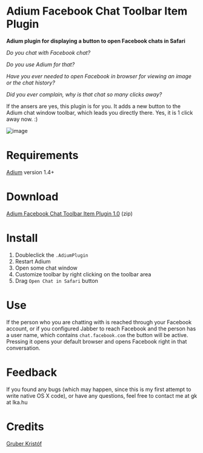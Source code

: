 Adium Facebook Chat Toolbar Item Plugin
==========================

**Adium plugin for displaying a button to open Facebook chats in Safari**

_Do you chat with Facebook chat?_

_Do you use Adium for that?_

_Have you ever needed to open Facebook in browser for viewing an image or the chat history?_

_Did you ever complain, why is that chat so many clicks away?_

If the ansers are yes, this plugin is for you. It adds a new button to the Adium chat window toolbar, which leads you directly there. Yes, it is 1 click away now. :)

![image](http://gk.lka.hu/public/facebook-chat-link.png)

# Requirements

[Adium](http://adium.im) version 1.4+

# Download

[Adium Facebook Chat Toolbar Item Plugin 1.0](https://github.com/gklka/adium-facebook-chat-button/raw/master/facebook-chat-link-1.0.zip) (zip)

# Install

1. Doubleclick the `.AdiumPlugin`
2. Restart Adium
3. Open some chat window
4. Customize toolbar by right clicking on the toolbar area
5. Drag `Open Chat in Safari` button

# Use

If the person who you are chatting with is reached through your Facebook account, or if you configured Jabber to reach Facebook and the person has a user name, which contains `chat.facebook.com` the button will be active. Pressing it opens your default browser and opens Facebook right in that conversation.

# Feedback

If you found any bugs (which may happen, since this is my first attempt to write native OS X code), or have any questions, feel free to contact me at gk at lka.hu

# Credits

[Gruber Kristóf](http://gk.lka.hu)
